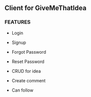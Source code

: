 ## Client for GiveMeThatIdea

### FEATURES

- Login
- Signup
- Forgot Password
- Reset Password

- CRUD for idea
- Create comment
- Can follow
